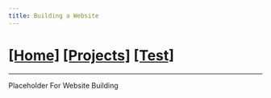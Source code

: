 ```yaml
---
title: Building a Website
---
```

# [[Home]][2]   [[Projects]][0]   [[Test]][1]
---

Placeholder For Website Building

[0]: /projects/
[1]: /test/
[2]: /
